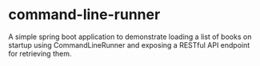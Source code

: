 # command-line-runner

A simple spring boot application to demonstrate 
loading a list of books on startup using CommandLineRunner 
and exposing a RESTful API endpoint for retrieving them.